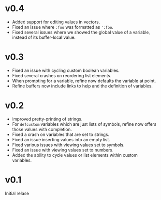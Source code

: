 # v0.4

* Added support for editing values in vectors.
* Fixed an issue where `:foo` was formatted as `':foo`.
* Fixed several issues where we showed the global value of a variable,
  instead of its buffer-local value.

# v0.3

* Fixed an issue with cycling custom boolean variables.
* Fixed several crashes on reordering list elements.
* When prompting for a variable, refine now defaults the variable at
  point.
* Refine buffers now include links to help and the definition of
  variables.

# v0.2

* Improved pretty-printing of strings.
* For `defcustom` variables which are just lists of symbols, refine
  now offers those values with completion.
* Fixed a crash on variables that are set to strings.
* Fixed an issue inserting values into an empty list.
* Fixed various issues with viewing values set to symbols.
* Fixed an issue with viewing values set to numbers.
* Added the ability to cycle values or list elements within custom
  variables.

# v0.1

Initial relase

